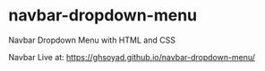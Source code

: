 # navbar-dropdown-menu
Navbar Dropdown Menu with HTML and CSS

Navbar Live at:  https://ghsoyad.github.io/navbar-dropdown-menu/
